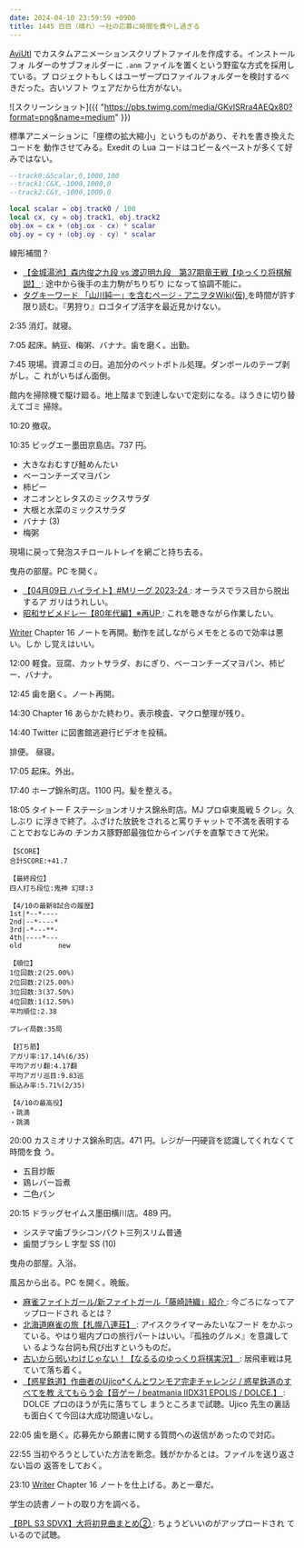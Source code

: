 ```yaml
---
date: 2024-04-10 23:59:59 +0900
title: 1445 日目（晴れ）一社の応募に時間を費やし過ぎる
---
```


[AviUtl] でカスタムアニメーションスクリプトファイルを作成する。インストールフォ
ルダーのサブフォルダーに `.anm` ファイルを置くという野蛮な方式を採用している。プ
ロジェクトもしくはユーザープロファイルフォルダーを検討するべきだった。古いソフト
ウェアだから仕方がない。

![スクリーンショット]({{ "https://pbs.twimg.com/media/GKvISRra4AEQx80?format=png&name=medium" }})

標準アニメーションに「座標の拡大縮小」というものがあり、それを書き換えたコードを
動作させてみる。Exedit の Lua コードはコピー＆ペーストが多くて好みではない。

```lua
--track0:&Scalar,0,1000,100
--track1:C&X,-1000,1000,0
--track2:C&Y,-1000,1000,0

local scalar = obj.track0 / 100
local cx, cy = obj.track1, obj.track2
obj.ox = cx + (obj.ox - cx) * scalar
obj.oy = cy + (obj.oy - cy) * scalar
```

線形補間？

* [【金城湯池】森内俊之九段 vs 渡辺明九段　第37期竜王戦【ゆっくり将棋解説】
  ](https://www.youtube.com/watch?v=2TgknkRpyP4): 途中から後手の主力駒がちりぢり
  になって協調不能に。
* [タグキーワード 「山川純一」を含むページ - アニヲタWiki(仮)
  ](https://w.atwiki.jp/aniwotawiki/tag/%E5%B1%B1%E5%B7%9D%E7%B4%94%E4%B8%80)
  を時間が許す限り読む。『男狩り』ロゴタイプ活字を最近見かけない。

2:35 消灯。就寝。

7:05 起床。納豆、梅粥、バナナ。歯を磨く。出勤。

7:45 現場。資源ゴミの日。追加分のペットボトル処理。ダンボールのテープ剥がし。こ
れがいちばん面倒。

館内を掃除機で駆け廻る。地上階まで到達しないで定刻になる。ほうきに切り替えてゴミ
掃除。

10:20 撤収。

10:35 ビッグエー墨田京島店。737 円。

* 大きなおむすび鮭めんたい
* ベーコンチーズマヨパン
* 柿ピー
* オニオンとレタスのミックスサラダ
* 大根と水菜のミックスサラダ
* バナナ (3)
* 梅粥

現場に戻って発泡スチロールトレイを網ごと持ち去る。

曳舟の部屋。PC を開く。

* [【04月09日 ハイライト】#Mリーグ 2023-24
  ](https://www.youtube.com/watch?v=9y2zAxFjdQ4): オーラスでラス目から脱出するア
  ガリはうれしい。
* [昭和サビメドレー【80年代編】※再UP
  ](https://www.youtube.com/watch?v=i0L-Ag_krN4): これを聴きながら作業したい。

[Writer] Chapter 16 ノートを再開。動作を試しながらメモをとるので効率は悪い。しか
し覚えはいい。

12:00 軽食。豆腐、カットサラダ、おにぎり、ベーコンチーズマヨパン、柿ピー、バナナ。

12:45 歯を磨く。ノート再開。

14:30 Chapter 16 あらかた終わり。表示検査、マクロ整理が残り。

14:40 Twitter に図書館逃避行ビデオを投稿。
<blockquote class="twitter-tweet"
  data-conversation="none"
  data-theme="dark" data-media-max-width="560" data-align="center">
<a href="https://twitter.com/showa_yojyo/status/1777934182431477891"></a>
</blockquote>

排便。 昼寝。

17:05 起床。外出。

17:40 ホープ錦糸町店。1100 円。髪を整える。

18:05 タイトー F ステーションオリナス錦糸町店。MJ プロ卓東風戦 5 クレ。久しぶり
に浮きで終了。ふざけた放銃をされると罵りチャットで不満を表明することでおなじみの
チンカス豚野郎最強位からインパチを直撃できて光栄。

```text
【SCORE】
合計SCORE:+41.7

【最終段位】
四人打ち段位:鬼神 幻球:3

【4/10の最新8試合の履歴】
1st|*--*----
2nd|--*----*
3rd|-*---**-
4th|----*---
old         new

【順位】
1位回数:2(25.00%)
2位回数:2(25.00%)
3位回数:3(37.50%)
4位回数:1(12.50%)
平均順位:2.38

プレイ局数:35局

【打ち筋】
アガリ率:17.14%(6/35)
平均アガリ翻:4.17翻
平均アガリ巡目:9.83巡
振込み率:5.71%(2/35)

【4/10の最高役】
・跳満
・跳満
```

20:00 カスミオリナス錦糸町店。471 円。レジが一円硬貨を認識してくれなくて時間を食
う。

* 五目炒飯
* 鶏レバー旨煮
* 二色パン

20:15 ドラッグセイムス墨田横川店。489 円。

* システマ歯ブラシコンパクト三列スリム普通
* 歯間ブラシ L 字型 SS (10)

曳舟の部屋。入浴。

風呂から出る。PC を開く。晩飯。

* [麻雀ファイトガール/新ファイトガール「藤崎詩織」紹介
  ](https://www.youtube.com/watch?v=_sNoyZKh9VI): 今ごろになってアップロードされ
  るとは？
* [北海道麻雀の旅【札幌八連荘】
  ](https://www.youtube.com/watch?v=qRf5P0xm_n4): アイスクライマーみたいなフード
  をかぶっている。やはり堀内プロの旅行パートはいい。『孤独のグルメ』を意識してい
  るような台詞も飛び出すというものだ。
* [古いから弱いわけじゃない！【なるるのゆっくり将棋実況】
  ](https://www.youtube.com/watch?v=GeAjqRQEIU8): 居飛車戦は見ていて落ち着く。
* [【惑星鉄道】作曲者のUjico*くんとワンモア完走チャレンジ / 惑星鉄道のすべてを教
  えてもらう会【音ゲー / beatmania IIDX31 EPOLIS / DOLCE.】
  ](https://www.youtube.com/watch?v=ODypqmN5BmY): DOLCE プロのほうが先に落ちてし
  まうところまで試聴。Ujico 先生の裏話も面白くて今回は大成功間違いなし。

22:05 歯を磨く。応募先から願書に関する質問への返信があったので対応。

22:55 当初やろうとしていた方法を断念。銭がかかるとは。ファイルを送り返さない旨の
返答をしておく。

23:10 [Writer] Chapter 16 ノートを仕上げる。あと一章だ。

学生の読書ノートの取り方を調べる。

[【BPL S3 SDVX】大将初見曲まとめ②
](https://www.youtube.com/watch?v=kheV5a_1dV0): ちょうどいいのがアップロードされ
ているので試聴。

[AviUtl]: https://spring-fragrance.mints.ne.jp/aviutl/
[Writer]: https://documentation.libreoffice.org/en/english-documentation/writer/
